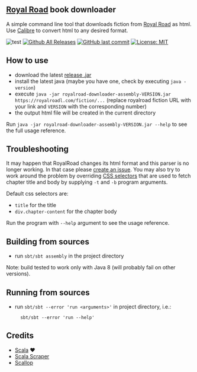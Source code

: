 [Royal Road](http://royalroad.com/) book downloader
---

A simple command line tool that downloads fiction from [Royal Road](http://royalroad.com/)
as html. Use [Calibre](http://calibre-ebook.com/) to convert html to any desired format.

![test](https://github.com/Aivean/royalroad-downloader/actions/workflows/test.yml/badge.svg?branch=master)
[![Github All Releases](https://img.shields.io/github/downloads/Aivean/royalroad-downloader/total.svg)](https://github.com/Aivean/royalroad-downloader/releases/latest)
[![GitHub last commit](https://img.shields.io/github/last-commit/Aivean/royalroad-downloader.svg)](https://github.com/Aivean/royalroad-downloader/commits/master)
[![License: MIT](https://img.shields.io/badge/License-MIT-yellow.svg)](https://opensource.org/licenses/MIT)

How to use
---

* download the latest [release .jar](https://github.com/Aivean/royalroad-downloader/releases/latest)
* install the latest java (maybe you have one, check by executing `java -version`)
* execute `java -jar royalroad-downloader-assembly-VERSION.jar https://royalroadl.com/fiction/...`
    (replace royalroad fiction URL with your link and `VERSION` with the corresponding number) 
* the output html file will be created in the current directory
 

Run `java -jar royalroad-downloader-assembly-VERSION.jar --help` to see the full usage reference.


Troubleshooting
---

It may happen that RoyalRoad changes its html format and this parser is no longer working.
In that case please [create an issue](https://github.com/Aivean/royalroad-downloader/issues).
You may also try to work around the problem by overriding [CSS selectors](http://www.w3schools.com/cssref/css_selectors.asp)
that are used to fetch chapter title and body by supplying `-t` and `-b` program arguments.

Default css selectors are:

* `title` for the title
* `div.chapter-content` for the chapter body

Run the program with `--help` argument to see the usage reference.


Building from sources
---

* run `sbt/sbt assembly` in the project directory

Note: build tested to work only with Java 8 (will probably fail on other versions).

Running from sources
--------------------

* run `sbt/sbt --error 'run <arguments>'` in project directory,
    i.e.:

        sbt/sbt --error 'run --help'

Credits
---

* [Scala](http://www.scala-lang.org/) ❤️
* [Scala Scraper](https://github.com/ruippeixotog/scala-scraper)
* [Scallop](https://github.com/scallop/scallop)

